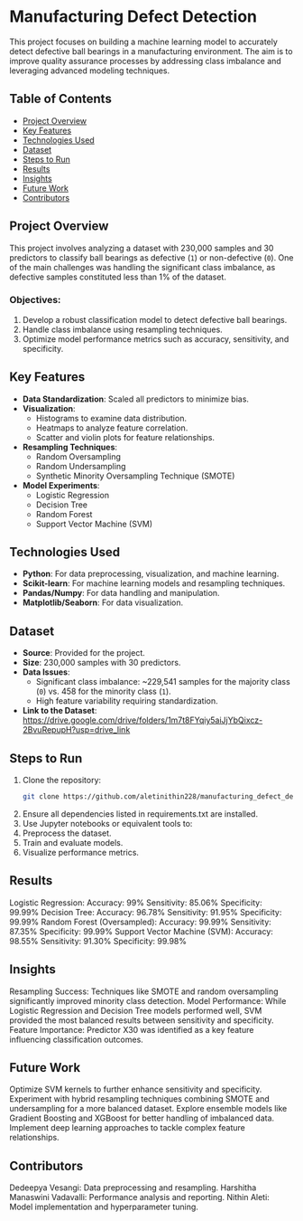 # Manufacturing Defect Detection

This project focuses on building a machine learning model to accurately detect defective ball bearings in a manufacturing environment. The aim is to improve quality assurance processes by addressing class imbalance and leveraging advanced modeling techniques.

## Table of Contents
- [Project Overview](#project-overview)
- [Key Features](#key-features)
- [Technologies Used](#technologies-used)
- [Dataset](#dataset)
- [Steps to Run](#steps-to-run)
- [Results](#results)
- [Insights](#insights)
- [Future Work](#future-work)
- [Contributors](#contributors)

## Project Overview
This project involves analyzing a dataset with 230,000 samples and 30 predictors to classify ball bearings as defective (`1`) or non-defective (`0`). One of the main challenges was handling the significant class imbalance, as defective samples constituted less than 1% of the dataset.

### Objectives:
1. Develop a robust classification model to detect defective ball bearings.
2. Handle class imbalance using resampling techniques.
3. Optimize model performance metrics such as accuracy, sensitivity, and specificity.

## Key Features
- **Data Standardization**: Scaled all predictors to minimize bias.
- **Visualization**:
  - Histograms to examine data distribution.
  - Heatmaps to analyze feature correlation.
  - Scatter and violin plots for feature relationships.
- **Resampling Techniques**:
  - Random Oversampling
  - Random Undersampling
  - Synthetic Minority Oversampling Technique (SMOTE)
- **Model Experiments**:
  - Logistic Regression
  - Decision Tree
  - Random Forest
  - Support Vector Machine (SVM)

## Technologies Used
- **Python**: For data preprocessing, visualization, and machine learning.
- **Scikit-learn**: For machine learning models and resampling techniques.
- **Pandas/Numpy**: For data handling and manipulation.
- **Matplotlib/Seaborn**: For data visualization.

## Dataset
- **Source**: Provided for the project.
- **Size**: 230,000 samples with 30 predictors.
- **Data Issues**:
  - Significant class imbalance: ~229,541 samples for the majority class (`0`) vs. 458 for the minority class (`1`).
  - High feature variability requiring standardization.
- **Link to the Dataset**: https://drive.google.com/drive/folders/1m7t8FYqiy5aiJjYbQixcz-2BvuRepupH?usp=drive_link

## Steps to Run
1. Clone the repository:
   ```bash
   git clone https://github.com/aletinithin228/manufacturing_defect_detection.git
2. Ensure all dependencies listed in requirements.txt are installed.
3. Use Jupyter notebooks or equivalent tools to:
4. Preprocess the dataset.
5. Train and evaluate models.
6. Visualize performance metrics.

## Results
Logistic Regression:
Accuracy: 99%
Sensitivity: 85.06%
Specificity: 99.99%
Decision Tree:
Accuracy: 96.78%
Sensitivity: 91.95%
Specificity: 99.99%
Random Forest (Oversampled):
Accuracy: 99.99%
Sensitivity: 87.35%
Specificity: 99.99%
Support Vector Machine (SVM):
Accuracy: 98.55%
Sensitivity: 91.30%
Specificity: 99.98%
## Insights
Resampling Success: Techniques like SMOTE and random oversampling significantly improved minority class detection.
Model Performance: While Logistic Regression and Decision Tree models performed well, SVM provided the most balanced results between sensitivity and specificity.
Feature Importance: Predictor X30 was identified as a key feature influencing classification outcomes.
## Future Work
Optimize SVM kernels to further enhance sensitivity and specificity.
Experiment with hybrid resampling techniques combining SMOTE and undersampling for a more balanced dataset.
Explore ensemble models like Gradient Boosting and XGBoost for better handling of imbalanced data.
Implement deep learning approaches to tackle complex feature relationships.
## Contributors
Dedeepya Vesangi: Data preprocessing and resampling.
Harshitha Manaswini Vadavalli: Performance analysis and reporting.
Nithin Aleti: Model implementation and hyperparameter tuning.
